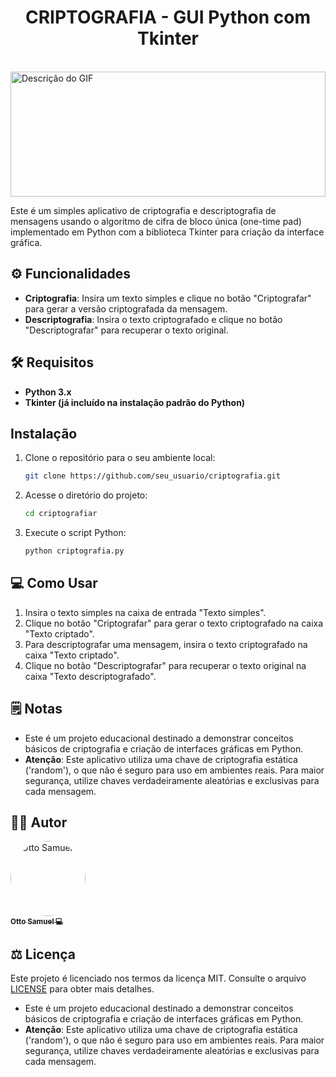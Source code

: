 # <div align="center"> CRIPTOGRAFIA - GUI Python com Tkinter </div>
<br>
<img src="https://i.pinimg.com/originals/52/bd/45/52bd45a1c856245547735b4d8608285e.gif" alt="Descrição do GIF" width="100%" height="200">


Este é um simples aplicativo de criptografia e descriptografia de mensagens usando o algoritmo de cifra de bloco única (one-time pad) implementado em Python com a biblioteca Tkinter para criação da interface gráfica.

## ⚙️ Funcionalidades

- **Criptografia**: Insira um texto simples e clique no botão "Criptografar" para gerar a versão criptografada da mensagem.
- **Descriptografia**: Insira o texto criptografado e clique no botão "Descriptografar" para recuperar o texto original.


## 🛠️ Requisitos

- **Python 3.x**
- **Tkinter (já incluído na instalação padrão do Python)**

## Instalação

1. Clone o repositório para o seu ambiente local:

    ```bash
    git clone https://github.com/seu_usuario/criptografia.git
    ```

2. Acesse o diretório do projeto:

    ```bash
    cd criptografiar
    ```

3. Execute o script Python:

    ```bash
    python criptografia.py
    ```

## 💻 Como Usar

1. Insira o texto simples na caixa de entrada "Texto simples".
2. Clique no botão "Criptografar" para gerar o texto criptografado na caixa "Texto criptado".
3. Para descriptografar uma mensagem, insira o texto criptografado na caixa "Texto criptado".
4. Clique no botão "Descriptografar" para recuperar o texto original na caixa "Texto descriptografado".

## 🗒️ Notas

- Este é um projeto educacional destinado a demonstrar conceitos básicos de criptografia e criação de interfaces gráficas em Python.
- **Atenção**: Este aplicativo utiliza uma chave de criptografia estática ('random'), o que não é seguro para uso em ambientes reais. Para maior segurança, utilize chaves verdadeiramente aleatórias e exclusivas para cada mensagem.

## 🧑‍💻 Autor

<a href="https://github.com/Otto-Samuel">
         <img src="https://avatars.githubusercontent.com/u/162514493?v=4" style="border-radius: 50%" width="120px;" alt="Otto Samuel"/>
         <br />
         <sub><b>Otto Samuel 💻</b></sub>
       </a>

## ⚖️ Licença

Este projeto é licenciado nos termos da licença MIT. Consulte o arquivo [LICENSE](LICENSE) para obter mais detalhes.



- Este é um projeto educacional destinado a demonstrar conceitos básicos de criptografia e criação de interfaces gráficas em Python.
- **Atenção**: Este aplicativo utiliza uma chave de criptografia estática ('random'), o que não é seguro para uso em ambientes reais. Para maior segurança, utilize chaves verdadeiramente aleatórias e exclusivas para cada mensagem.
